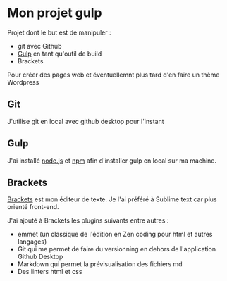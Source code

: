 # Mon projet gulp
Projet dont le but est de manipuler :
- git avec Github
- [Gulp](http://gulpjs.com/) en tant qu'outil de build
- Brackets

Pour créer des pages web et éventuellemnt plus tard d'en faire un thème Wordpress

## Git
J'utilise git en local avec github desktop pour l'instant

## Gulp
J'ai installé [node.js](https://nodejs.org/en/) et [npm](https://www.npmjs.com/) afin d'installer gulp en local sur ma machine.

## Brackets
[Brackets](http://brackets.io/) est mon éditeur de texte. Je l'ai préféré à Sublime text car plus orienté front-end.

J'ai ajouté à Brackets les plugins suivants entre autres :
- emmet (un classique de l'édition en Zen coding pour html et autres langages)
- Git qui me permet de faire du versionning en dehors de l'application Github Desktop
- Markdown qui permet la prévisualisation des fichiers md
- Des linters html et css